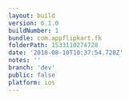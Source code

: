 ```yaml
---
layout: build
version: 6.1.0
buildNumber: 1
bundle: com.appflipkart.fk
folderPath: 1533110274728
date: '2018-08-10T10:37:54.728Z'
notes: ''
branch: 'dev'
public: false
platform: ios
---
```

